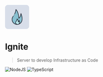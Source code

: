 <img src="./project/assets/logo.svg" alt="logo" width="80" />

# Ignite

> Server to develop Infrastructure as Code

![NodeJS](https://img.shields.io/badge/v16.X-DBEBC6?style=for-the-badge&logo=Node.js)
![TypeScript](https://img.shields.io/badge/v4.X-A7C9E6?style=for-the-badge&logo=Typescript)
